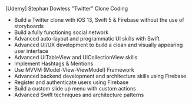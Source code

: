 [Udemy] Stephan Dowless "Twitter" Clone Coding

- Build a Twitter clone with iOS 13, Swift 5 & Firebase without the use of storyboards
- Build a fully functioning social network
- Advanced auto-layout and programmatic UI skills with Swift
- Advanced UI/UX development to build a clean and visually appearing user interface
- Advanced UITableView and UICollectionView skills
- Implement Hashtags & Mentions
- Use MVVM (Model-View-ViewModel) Framework
- Advanced backend development and architecture skills using Firebase
- Register and authenticate users using Firebase
- Build a custom slide up menu with custom actions
- Advanced Swift techniques and architecture patterns
